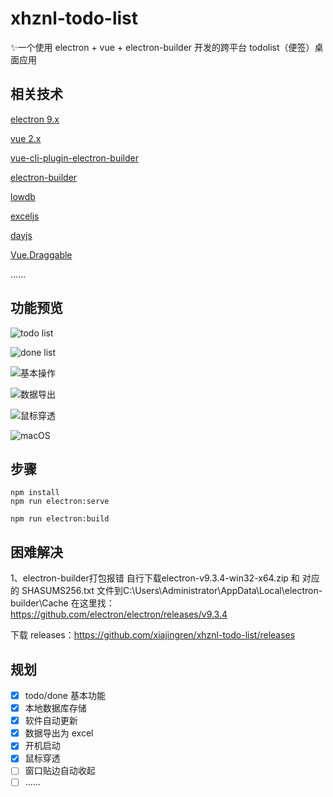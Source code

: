 # xhznl-todo-list

:sparkles:一个使用 electron + vue + electron-builder 开发的跨平台 todolist（便签）桌面应用

## 相关技术

[electron 9.x](https://github.com/electron/electron)

[vue 2.x](https://github.com/vuejs/vue)

[vue-cli-plugin-electron-builder](https://github.com/nklayman/vue-cli-plugin-electron-builder)

[electron-builder](https://github.com/electron-userland/electron-builder)

[lowdb](https://github.com/typicode/lowdb)

[exceljs](https://github.com/exceljs/exceljs)

[dayjs](https://github.com/iamkun/dayjs)

[Vue.Draggable](https://github.com/SortableJS/Vue.Draggable)

......

## 功能预览

![todo list](/resources/1.png)

![done list](/resources/2.png)

![基本操作](/resources/3.gif)

![数据导出](/resources/4.gif)

![鼠标穿透](/resources/5.gif)

![macOS](/resources/6.png)

## 步骤

```
npm install
npm run electron:serve

npm run electron:build
```

## 困难解决
1、electron-builder打包报错
自行下载electron-v9.3.4-win32-x64.zip 和 对应的 SHASUMS256.txt 文件到C:\Users\Administrator\AppData\Local\electron-builder\Cache
在这里找：https://github.com/electron/electron/releases/v9.3.4



下载 releases：https://github.com/xiajingren/xhznl-todo-list/releases

## 规划

- [x] todo/done 基本功能
- [x] 本地数据库存储
- [x] 软件自动更新
- [x] 数据导出为 excel
- [x] 开机启动
- [x] 鼠标穿透
- [ ] 窗口贴边自动收起
- [ ] ......
